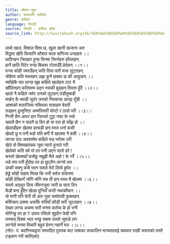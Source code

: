 ```yaml
---
title: जीवन-जुवा
author: चक्रपाणि चालिसे
genre: कविता
language: नेपाली
source: नेपाली - कविता कोश
source_link: http://kavitakosh.org/kk/%E0%A4%9A%E0%A4%95%E0%A5%8D%E0%A4%B0%E0%A4%AA%E0%A4%BE%E0%A4%A3%E0%A4%BF_%E0%A4%9A%E0%A4%BE%E0%A4%B2%E0%A4%BF%E0%A4%B8%E0%A5%87
---
```


लामो खाल, विशाल विश्व छ, खुला खानी खजाना अरु  
विद्ध्या खेति किसानि कौशल कला वाणिज्य धन्दाहरु ।।  
थापिन्छन जितहार हुन्छ यिनमा जित्नेहरु हाँस्तछन्  
हार्ने छाति पिटेर रुन्छ बिचका टोलाउँदै हेर्दछन् ।।१।।  
पन्जा कोही जमाउँछन् कति तिया पारी मजा लुट्तछन्  
चोकैमा कति मस्तछन् अझ कुनै छक्का छ की आफुछन् ।।  
च्याँखेकै घत लाग्छ खूब कहिले खालेहरु टाट भै  
खौलिन्छन् कतिसम्म उठ्न नसकी बुड्छन् विपत्ता हुँदै ।।२।।  
खाले नै कहिले जमेर उनको लुटछन् तंडीतुम्बडी  
मार्छन् कै थपडी जुधेर उनको निस्कन्छ आन्द्रा भुँडी ।।  
आशाको शतरंजिमा नसिवका पासाहरु बेसरी  
लड्छन् ढुन्मुनिएर अम्मलिसरी घोप्टो र ठाडो परी ।।३।।  
गिन्ती छैन अपार हार जितको टुट्टा नफा के भयो  
ख्यालै छैन न यादनै छ दिन हो या रात हो साँझ हो ।।  
खेलाडीहरु खेलमा हरघडी छन् मस्त धर्ना कसी  
खेल्दो छु म पनी बडो यति बनी यै खालमा नै बसी ।।४।।  
लाग्ला दाउ अवश्यमेव कहिले भन्न् भरोसा धरी  
खेले यो विषयप्रपंचक जुवा प्यारो हुनाले गरी  
खेलेको कति वर्ष भो तर पनी अएन पालो हरे !  
कस्तो खेलमहाँ फसेंछु नबुझी मैले अहो ! के गरेँ ।।५।।  
भन्ने ताप पनी हुँदोछ तर हा छुट्तैन लाग्यो लत  
उम्की सक्नु कसै भएन यसले मेरो लियो हुर्मत ।।  
हेर्छू कोही सहाय मिल्छ कि भनी सर्वत्र संसारमा  
कोही देख्तिनँ जोगि भोगि सब ती छन् मस्त यै खेलमा ।।६।।  
यस्तो अद्भुत दिव्य जीवनजुवा जारी छ सारा दिन  
कैल्है बन्द हुँदैन खेल्छ दुनियाँ कत्ती नथाकीकन ।।  
यो मागी पनि फेरी ती अरु जुवा फर्मायसी फुक्तछन्  
बर्सिन्छन् उसमा असर्फि रुपियाँ कौडी सरी जुटतछन् ।।७।।  
देख्ता लाग्छ अचम्म भारी मनमा कर्तव्य के हो भनी  
घोरिन्छू तर हा !! उपाय रसिलो सुझ्दैन केही पनि  
तस्मात् दिक्क भएर भन्छु सबमा यस्तो जुवाडे लग  
लाग्नेले मनमा विचारि बहुतं हेरुन् नहार्ने घत ।।८।।  
(नोट- पं. बदरीनाथद्वारा सम्पादित पुस्तक बाट भाषाका तत्कालिन मान्यतालाई यथावत राखी जस्ताको तस्तै टङ्कण गरी सारिएको)
